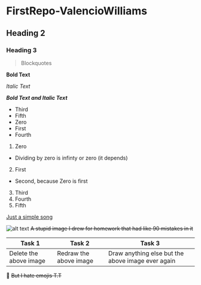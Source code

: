 # FirstRepo-ValencioWilliams
## Heading 2
### Heading 3
> Blockquotes

**Bold Text** 

*Italic Text*

**_Bold Text and Italic Text_**

* Third
* Fifth
* Zero
* First
* Fourth


1. Zero
  * Dividing by zero is infinty or zero (it depends)
2. First
  * Second, because Zero is first
3. Third
4. Fourth
5. Fifth

[Just a simple song](https://www.youtube.com/watch?v=cUbFzEMQ2Fs)

![alt text](http://oi60.tinypic.com/8zdz5j.jpg)
~~A stupid image I drew for homework that had like 90 mistakes in it~~

Task 1| Task 2 | Task 3
--- | --- | ---
Delete the above image | Redraw the above image | Draw anything else but the above image ever again

:japanese_ogre: ~~But I hate emojis T.T~~


